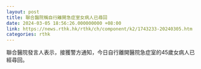 ```yaml
---
layout: post
title: 聯合醫院稱自行離開急症室女病人已尋回
date: 2024-03-05 18:56:26.000000000 +08:00
link: https://news.rthk.hk/rthk/ch/component/k2/1743233-20240305.htm
categories: rthk
---
```


聯合醫院發言人表示，接獲警方通知，今日自行離開醫院急症室的45歲女病人已經尋回。
